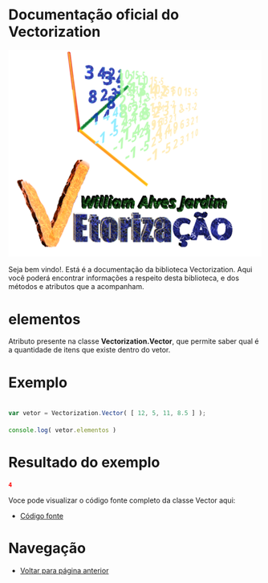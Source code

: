 # Documentação oficial do Vectorization
![Logo do projeto](https://github.com/WilliamJardim/Vectorization/blob/main/imagens/logo512x512.png)

Seja bem vindo!. Está é a documentação da biblioteca Vectorization.
Aqui você poderá encontrar informações a respeito desta biblioteca, e dos métodos e atributos que a acompanham.

# elementos
Atributo presente na classe **Vectorization.Vector**, que permite saber qual é a quantidade de itens que existe dentro do vetor.

# Exemplo 
```javascript

var vetor = Vectorization.Vector( [ 12, 5, 11, 8.5 ] );

console.log( vetor.elementos )

```

# Resultado do exemplo
```json
4
```

Voce pode visualizar o código fonte completo da classe Vector aqui:
* [Código fonte](https://github.com/WilliamJardim/Vectorization/blob/main/src/Vector.js)

# Navegação
* [Voltar para página anterior](../page.md)